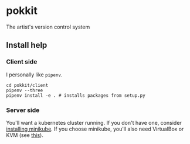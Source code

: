 # pokkit
The artist's version control system

## Install help

### Client side
I personally like `pipenv`.

    cd pokkit/client
    pipenv --three
    pipenv install -e . # installs packages from setup.py

### Server side
You'll want a kubernetes cluster running. If you don't have one, consider [installing minikube](https://kubernetes.io/docs/tasks/tools/install-minikube/). If you choose minikube, you'll also need VirtualBox or KVM (see [this](https://github.com/kubernetes/minikube/blob/master/docs/drivers.md#kvm2-driver)).
